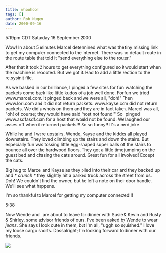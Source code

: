 ```yaml
---
title: whoohoo!
tags: []
author: Rob Nugen
date: 2000-09-16
---
```


<title></title>
<p class=date>5:19pm CDT Saturday 16 September 2000

<p>Wow!  In about 5 minutes Marcel determined what was the tiny
missing link to get my computer connected to the Internet.  There was
no default route in the route table that told it "send everything else
to the router."

<p>After that it took 2 hours to get everything configured so it would
start when the machine is rebooted.  But we got it.  Had to add a
little section to the rc.sysinit file.

<p>As we basked in our brilliance, I pinged a few sites for fun,
watching the packets come back like little kudos of a job well done.
For fun we tried www.marcel.com.  It pinged back and we were all,
"doh!"  Then www.lori.com and it did not return packets.
www.kayse.com did not return packets.  We did a whois on them and they
are in fact taken.  Marcel was all, "oh!  of course; they would have
said 'host not found'" So I pinged www.asdfasdf.com for a host that
would not be found.  We laughed our asses off when it returned
packets!!!  So so funny!!  It's a nerd joke.

<p>While he and I were upstairs, Wende, Kayse and the kiddos all
played downstairs.  They loved climbing up the stairs and down the
stairs.  But especially fun was tossing little egg-shaped super balls
off the stairs to bounce all over the hardwood floors.  They got a
little time jumping on the guest bed and chasing the cats around.
Great fun for all involved!  Except the cats.

<p>Big hug to Marcel and Kayse as they piled into their car and they
backed up and <em>* crunch *</em> they slightly hit a parked truck
across the street from us.  Doh!  We couldn't find the owner, but he
left a note on their door handle.  We'll see what happens.

<p>I'm so thankful to Marcel for getting my computer connected!!!

<p class=date>5:38

<p>Now Wende and I are about to leave for dinner with Susie & Kevin
and Rusty & Shirley, some advisor friends of ours.  I've been asked by
Wende to wear <em>jeans</em>.  She says I look cute in them, but I'm
all, "uggh so squished."  I love my loose cargo shorts.  Dassalright;
I'm looking forward to dinner with our friends.

<p><img src='/images/rob/wL-ROB.gif'>

